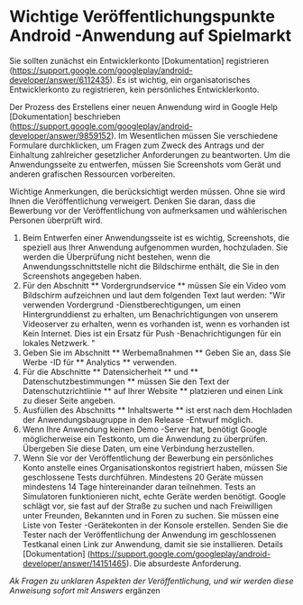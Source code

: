# Wichtige Veröffentlichungspunkte Android -Anwendung auf Spielmarkt

Sie sollten zunächst ein Entwicklerkonto [Dokumentation] registrieren (https://support.google.com/googleplay/android-developer/answer/6112435). Es ist wichtig, ein organisatorisches Entwicklerkonto zu registrieren, kein persönliches Entwicklerkonto.

Der Prozess des Erstellens einer neuen Anwendung wird in Google Help [Dokumentation] beschrieben (https://support.google.com/googleplay/android-developer/answer/9859152).
Im Wesentlichen müssen Sie verschiedene Formulare durchklicken, um Fragen zum Zweck des Antrags und der Einhaltung zahlreicher gesetzlicher Anforderungen zu beantworten.
Um die Anwendungsseite zu entwerfen, müssen Sie Screenshots vom Gerät und anderen grafischen Ressourcen vorbereiten.

Wichtige Anmerkungen, die berücksichtigt werden müssen. Ohne sie wird Ihnen die Veröffentlichung verweigert. Denken Sie daran, dass die Bewerbung vor der Veröffentlichung von aufmerksamen und wählerischen Personen überprüft wird.

1. Beim Entwerfen einer Anwendungsseite ist es wichtig, Screenshots, die speziell aus Ihrer Anwendung aufgenommen wurden, hochzuladen. Sie werden die Überprüfung nicht bestehen, wenn die Anwendungsschnittstelle nicht die Bildschirme enthält, die Sie in den Screenshots angegeben haben.
2. Für den Abschnitt ** Vordergrundservice ** müssen Sie ein Video vom Bildschirm aufzeichnen und laut dem folgenden Text laut werden: "Wir verwenden Vordergrund -Dienstberechtigungen, um einen Hintergrunddienst zu erhalten, um Benachrichtigungen von unserem Videoserver zu erhalten, wenn es vorhanden ist, wenn es vorhanden ist Kein Internet. Dies ist ein Ersatz für Push -Benachrichtigungen für ein lokales Netzwerk. "
3. Geben Sie im Abschnitt ** Werbemaßnahmen ** Geben Sie an, dass Sie Werbe -ID für ** Analytics ** verwenden.
4. Für die Abschnitte ** Datensicherheit ** und ** Datenschutzbestimmungen ** müssen Sie den Text der Datenschutzrichtlinie ** auf Ihrer Website ** platzieren und einen Link zu dieser Seite angeben.
5. Ausfüllen des Abschnitts ** Inhaltswerte ** ist erst nach dem Hochladen der Anwendungsbaugruppe in den Release -Entwurf möglich.
6. Wenn Ihre Anwendung keinen Demo -Server hat, benötigt Google möglicherweise ein Testkonto, um die Anwendung zu überprüfen. Übergeben Sie diese Daten, um eine Verbindung herzustellen.
7. Wenn Sie vor der Veröffentlichung der Bewerbung ein persönliches Konto anstelle eines Organisationskontos registriert haben, müssen Sie geschlossene Tests durchführen. Mindestens 20 Geräte müssen mindestens 14 Tage hintereinander daran teilnehmen. Tests an Simulatoren funktionieren nicht, echte Geräte werden benötigt. Google schlägt vor, sie fast auf der Straße zu suchen und nach Freiwilligen unter Freunden, Bekannten und in Foren zu suchen. Sie müssen eine Liste von Tester -Gerätekonten in der Konsole erstellen. Senden Sie die Tester nach der Veröffentlichung der Anwendung im geschlossenen Testkanal einen Link zur Anwendung, damit sie sie installieren. Details [Dokumentation] (https://support.google.com/googleplay/android-developer/answer/14151465). Die absurdeste Anforderung.

_Ak Fragen zu unklaren Aspekten der Veröffentlichung, und wir werden diese Anweisung sofort mit Answers_ ergänzen